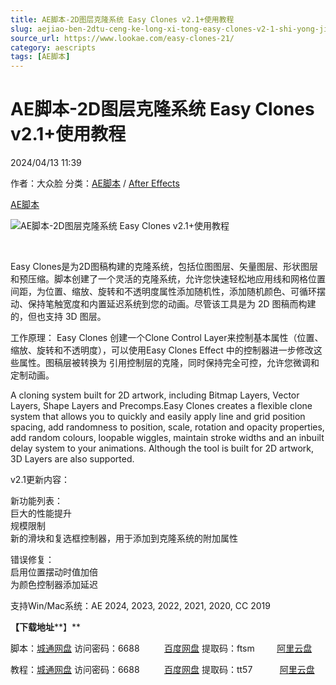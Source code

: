 ```yaml
---
title: AE脚本-2D图层克隆系统 Easy Clones v2.1+使用教程
slug: aejiao-ben-2dtu-ceng-ke-long-xi-tong-easy-clones-v2-1-shi-yong-jiao-cheng
source_url: https://www.lookae.com/easy-clones-21/
category: aescripts
tags: [AE脚本]
---
```

# AE脚本-2D图层克隆系统 Easy Clones v2.1+使用教程

2024/04/13 11:39

作者：大众脸
分类：[AE脚本](https://www.lookae.com/after-effects/aescripts/) / [After Effects](https://www.lookae.com/after-effects/)

[AE脚本](https://www.lookae.com/tag/ae%e8%84%9a%e6%9c%ac/)

![AE脚本-2D图层克隆系统 Easy Clones v2.1+使用教程](https://www.lookae.com/wp-content/uploads/2021/10/Easy-Clones.jpg "AE脚本-2D图层克隆系统 Easy Clones v2.1+使用教程-LookAE.com")

[﻿﻿﻿](https://cloud.video.taobao.com//play/u/705956171/p/1/e/6/t/1/332147622552.mp4)

Easy Clones是为2D图稿构建的克隆系统，包括位图图层、矢量图层、形状图层和预压缩。脚本创建了一个灵活的克隆系统，允许您快速轻松地应用线和网格位置间距，为位置、缩放、旋转和不透明度属性添加随机性，添加随机颜色、可循环摆动、保持笔触宽度和内置延迟系统到您的动画。尽管该工具是为 2D 图稿而构建的，但也支持 3D 图层。

工作原理： Easy Clones 创建一个Clone Control Layer来控制基本属性（位置、缩放、旋转和不透明度），可以使用Easy Clones Effect 中的控制器进一步修改这些属性。图稿层被转换为 引用控制层的克隆，同时保持完全可控，允许您微调和定制动画。

A cloning system built for 2D artwork, including Bitmap Layers, Vector Layers, Shape Layers and Precomps.Easy Clones creates a flexible clone system that allows you to quickly and easily apply line and grid position spacing, add randomness to position, scale, rotation and opacity properties, add random colours, loopable wiggles, maintain stroke widths and an inbuilt delay system to your animations. Although the tool is built for 2D artwork, 3D Layers are also supported.

v2.1更新内容：

新功能列表：  
巨大的性能提升  
规模限制  
新的滑块和复选框控制器，用于添加到克隆系统的附加属性

错误修复：  
启用位置摆动时值加倍  
为颜色控制器添加延迟

支持Win/Mac系统：AE 2024, 2023, 2022, 2021, 2020, CC 2019

**【下载地址****】**

脚本：[城通网盘](https://url70.ctfile.com/f/2827370-1053862528-c24b33?p=4431) 访问密码：6688          [百度网盘](https://pan.baidu.com/s/1WfSRpnhJuzdN6nQZyAosJg?pwd=ftsm) 提取码：ftsm         [阿里云盘](https://www.alipan.com/s/wjQZZe2erR5)

教程：[城通网盘](https://url62.ctfile.com/f/680462-518141790-a5f89f) 访问密码：6688          [百度网盘](https://pan.baidu.com/s/1m4Q89c7mVymon-tIo0W0Ig) 提取码：tt57           [阿里云盘](https://www.aliyundrive.com/s/au8CV1RUivs)
